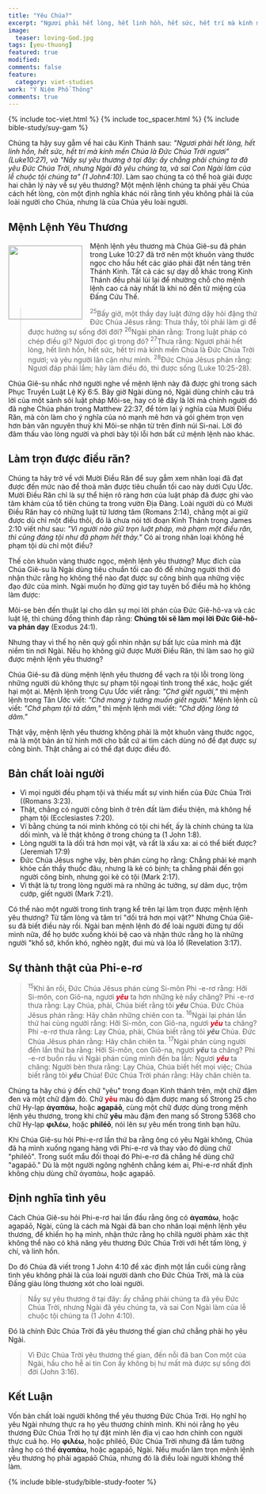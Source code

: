 ```yaml
---
title: "Yêu Chúa?"
excerpt: "Ngươi phải hết lòng, hết linh hồn, hết sức, hết trí mà kính mến Chúa là Ðức Chúa Trời ngươi (Luke 10:27)"
image: 
  teaser: loving-God.jpg
tags: [yeu-thuong]
featured: true
modified:
comments: false
feature:
  category: viet-studies
work: "Ý Niệm Phổ Thông"
comments: true
---
```


{% include toc-viet.html %}
{% include toc_spacer.html %}
{% include bible-study/suy-gam %}

Chúng ta hãy suy gẫm về hai câu Kinh Thánh sau: <em>"Ngươi phải hết lòng, hết linh hồn, hết sức, hết trí mà kính mến Chúa là Ðức Chúa Trời ngươi"</em> <em>(Luke<span style="color: rgba(0,0,0,0);">_</span>10:27)</em>, và <em>"Nầy sự yêu thương ở tại đây: ấy chẳng phải chúng ta đã yêu Ðức Chúa Trời, nhưng Ngài đã yêu chúng ta, và sai Con Ngài làm của lễ chuộc tội chúng ta" (1 John<span style="color: rgba(0,0,0,0);">_</span>4:10)</em>. Làm sao chúng ta có thể hoà giải được hai chân lý này về sự yêu thương? Một mệnh lệnh chúng ta phải yêu Chúa cách hết lòng, còn một định nghĩa khác nói rằng tình yêu không phải là của loài người cho Chúa, nhưng là của Chúa yêu loài người.

## Mệnh Lệnh Yêu Thương

<div>
<p>
<img alt src="{{ site.url }}/assets/images/loving-God.jpg" style="border: 1px solid #cccccc; margin: 7px 15px 0px 0px; max-width: 100%; height: 148px; padding: 0px; float: left;">
Mệnh lệnh yêu thương mà Chúa Giê-su đã phán trong Luke 10:27 đã trở nên một khuôn vàng thước ngọc cho hầu hết các giáo phái đặt nền tảng trên Thánh Kinh. Tất cả các sự dạy dỗ khác trong Kinh Thánh đều phải lùi lại để nhường chỗ cho mệnh lệnh cao cả này nhất là khi nó đến từ miệng của Đấng Cứu Thế.
</p>

</div>
<!-- ##################### PLACEHOLDER ###################-->

> <sup>25</sup>Bấy giờ, một thầy dạy luật đứng dậy hỏi đặng thử Ðức Chúa Jêsus rằng: Thưa thầy, tôi phải làm gì để được hưởng sự sống đời đời?  <sup>26</sup>Ngài phán rằng: Trong luật pháp có chép điều gì? Ngươi đọc gì trong đó?  <sup>27</sup>Thưa rằng: Ngươi phải hết lòng, hết linh hồn, hết sức, hết trí mà kính mến Chúa là Ðức Chúa Trời ngươi; và yêu người lân cận như mình.  <sup>28</sup>Ðức Chúa Jêsus phán rằng: Ngươi đáp phải lắm; hãy làm điều đó, thì được sống (Luke 10:25-28).

Chúa Giê-su nhắc nhở người nghe về mệnh lệnh này đã được ghi trong sách Phục Truyền Luật Lệ Ký 6:5. Bây giờ Ngài dùng nó, Ngài dùng chính câu trả lời của một sành sõi luật pháp Môi-se, hay có lẽ đây là lời mà chính người đó đã nghe Chúa phán trong Matthew 22:37, để tóm lại ý nghĩa của Mười Điều Răn, mà còn làm cho ý nghĩa của nó mạnh mẽ hơn và gói ghém trọn vẹn hơn bản văn nguyên thuỷ khi Môi-se nhận từ trên đỉnh núi Si-nai. Lời đó đâm thấu vào lòng người và phơi bày tội lỗi hơn bất cứ mệnh lệnh nào khác.

## Làm trọn được điều răn?

Chúng ta hãy trở về với Mười Điều Răn để suy gẫm xem nhân loại đã đạt được đến mức nào để thoả mãn được tiêu chuẩn tối cao này dưới Cựu Ước. Mười Điều Răn chỉ là sự thể hiện rõ ràng hơn của luật pháp đã được ghi vào tâm khảm của tổ tiên chúng ta trong vườn Địa Đàng. Loài người dù có Mười Điều Răn hay có những luật từ lương tâm (Romans 2:14), chẳng một ai giữ được dù chỉ một điều thôi, đó là chưa nói tới đoạn Kinh Thánh trong James 2:10 viết như sau: <em>"Vì người nào giữ trọn luật pháp, mà phạm một điều răn, thì cũng đáng tội như đã phạm hết thảy."</em> Có ai trong nhân loại không hề phạm tội dù chỉ một điều?

Thế còn khuôn vàng thước ngọc, mệnh lệnh yêu thương? Mục đích của Chúa Giê-su là Ngài dùng tiêu chuẩn tối cao đó để những người thời đó nhận thức rằng họ không thể nào đạt được sự công bình qua những việc đạo đức của mình. Ngài muốn họ đừng giơ tay tuyên bố điều mà họ không làm được:

<p class="blockquote">Môi-se bèn đến thuật lại cho dân sự mọi lời phán của Ðức Giê-hô-va và các luật lệ, thì chúng đồng thinh đáp rằng: <strong>Chúng tôi sẽ làm mọi lời Ðức Giê-hô-va phán dạy</strong> (Exodus 24:1).</p>

Nhưng thay vì thế họ nên quỳ gối nhìn nhận sự bất lực của mình mà đặt niềm tin nơi Ngài. Nếu họ không giữ được Mười Điều Răn, thì làm sao họ giữ được mệnh lệnh yêu thương?

Chúa Giê-su đã dùng mệnh lệnh yêu thương để vạch ra tội lỗi trong lòng những người dù không thực sự phạm tội ngoại tình trong thể xác, hoặc giết hại một ai. Mệnh lệnh trong Cựu Ước viết rằng: <em>"Chớ giết người,"</em> thì mệnh lệnh trong Tân Ước viết: <em>"Chớ mang ý tưởng muốn giết người."</em> Mệnh lệnh cũ viết: <em>"Chớ phạm tội tà dâm,"</em> thì mệnh lệnh mới viết: <em>"Chớ động lòng tà dâm."</em>

Thật vậy, mệnh lệnh yêu thương không phải là một khuôn vàng thước ngọc, mà là một bản án tử hình mới cho bất cứ ai tìm cách dùng nó để đạt được sự công bình. Thật chẳng ai có thể đạt được điều đó.

## Bản chất loài người

- Vì mọi người đều phạm tội và thiếu mất sự vinh hiển của Đức Chúa Trời ((Romans 3:23).
- Thật, chẳng có người công bình ở trên đất làm điều thiện, mà không hề phạm tội (Ecclesiastes 7:20).
- Ví bằng chúng ta nói mình không có tội chi hết, ấy là chính chúng ta lừa dối mình, và lẽ thật không ở trong chúng ta (1 John 1:8).
- Lòng người ta là dối trá hơn mọi vật, và rất là xấu xa: ai có thể biết được? (Jeremiah 17:9)
- Ðức Chúa Jêsus nghe vậy, bèn phán cùng họ rằng: Chẳng phải kẻ mạnh khỏe cần thầy thuốc đâu, nhưng là kẻ có bịnh; ta chẳng phải đến gọi người công bình, nhưng gọi kẻ có tội (Mark 2:17).
- Vì thật là tự trong lòng người mà ra những ác tưởng, sự dâm dục, trộm cướp, giết người (Mark 7:21).

Có thể nào một người trong tình trạng kể trên lại làm trọn được mệnh lệnh yêu thương? Từ tấm lòng và tâm trí "dối trá hơn mọi vật?" Nhưng Chúa Giê-su đã biết điều này rồi. Ngài ban mệnh lệnh đó để loài người đừng tự dối mình nữa, để họ bước xuống khỏi bệ cao và nhận thức rằng họ là những người "khổ sở, khốn khó, nghèo ngặt, đui mù và lỏa lồ (Revelation 3:17).

## Sự thành thật của Phi-e-rơ

> <sup>15</sup>Khi ăn rồi, Ðức Chúa Jêsus phán cùng Si-môn Phi -e-rơ rằng: Hỡi Si-môn, con Giô-na, ngươi <strong><em><span style="color: #d30015;">yêu</span></em></strong> ta hơn những kẻ nầy chăng? Phi -e-rơ thưa rằng: Lạy Chúa, phải, Chúa biết rằng tôi <strong><em>yêu</em></strong> Chúa. Ðức Chúa Jêsus phán rằng: Hãy chăn những chiên con ta.  <sup>16</sup>Ngài lại phán lần thứ hai cùng người rằng: Hỡi Si-môn, con Giô-na, ngươi <strong><em><span style="color: #d30015;">yêu</span></em></strong> ta chăng? Phi -e-rơ thưa rằng: Lạy Chúa, phải, Chúa biết rằng tôi <strong><em>yêu</em></strong> Chúa. Ðức Chúa Jêsus phán rằng: Hãy chăn chiên ta.  <sup>17</sup>Ngài phán cùng người đến lần thứ ba rằng: Hỡi Si-môn, con Giô-na, ngươi <strong><em>yêu</em></strong> ta chăng? Phi -e-rơ buồn rầu vì Ngài phán cùng mình đến ba lần: Ngươi <strong><em><span style="color: #d30015;">yêu</span></em></strong> ta chăng: Người bèn thưa rằng: Lạy Chúa, Chúa biết hết mọi việc; Chúa biết rằng tôi <strong><em>yêu</em></strong> Chúa! Ðức Chúa Trời phán rằng: Hãy chăn chiên ta.

Chúng ta hãy chú ý đến chữ "yêu" trong đoạn Kinh thánh trên, một chữ đậm đen và một chữ đậm đỏ. Chữ <strong><span style="color: #d30015;">yêu</span></strong> màu đỏ đậm được mang số Strong 25 cho chữ Hy-lạp <strong>ἀγαπάω</strong>, hoặc <strong>agapáō</strong>, cùng một chữ được dùng trong mệnh lệnh yêu thương, trong khi chữ <strong>yêu</strong> màu đậm đen mang số Strong 5368 cho chữ Hy-lạp <strong>φιλέω</strong>, hoặc <strong>philéō</strong>, nói lên sự yêu mến trong tình bạn hữu.

Khi Chúa Giê-su hỏi Phi-e-rơ lần thứ ba rằng ông có yêu Ngài không, Chúa đã hạ mình xuống ngang hàng với Phi-e-rơ và thay vào đó dùng chữ "philéō". Trong suốt mẩu đối thoại đó Phi-e-rơ đã chẳng hề dùng chữ "agapáō." Dù là một người ngông nghênh chẳng kém ai, Phi-e-rơ nhất định không chịu dùng chữ ἀγαπάω, hoặc agapáō.

## Định nghĩa tình yêu

Cách Chúa Giê-su hỏi Phi-e-rơ hai lần đầu rằng ông có <strong>ἀγαπάω</strong>, hoặc agapáō, Ngài, cũng là cách mà Ngài đã ban cho nhân loại mệnh lệnh yêu thương, để khiến họ hạ mình, nhận thức rằng họ chỉlà người phàm xác thịt không thể nào có khả năng yêu thương Đức Chúa Trời với hết tấm lòng, ý chí, và linh hồn.

Do đó Chúa đã viết trong 1 John 4:10 để xác định một lần cuối cùng rằng tình yêu không phải là của loài người dành cho Đức Chúa Trời, mà là của Đấng giàu lòng thương xót cho loài người.

> Nầy sự yêu thương ở tại đây: ấy chẳng phải chúng ta đã yêu Ðức Chúa Trời, nhưng Ngài đã yêu chúng ta, và sai Con Ngài làm của lễ chuộc tội chúng ta (1 John 4:10).

Đó là chính Đức Chúa Trời đã yêu thương thế gian chứ chẳng phải họ yêu Ngài.

> Vì Ðức Chúa Trời yêu thương thế gian, đến nỗi đã ban Con một của Ngài, hầu cho hễ ai tin Con ấy không bị hư mất mà được sự sống đời đời (John 3:16).

## Kết Luận

Vốn bản chất loài người không thể yêu thương Đức Chúa Trời. Họ nghĩ họ yêu Ngài nhưng thực ra họ yêu thương chính mình. Khi nói rằng họ yêu thương Đức Chúa Trời họ tự đặt mình lên địa vị cao hơn chính con người thực cuả họ. Họ <strong>φιλέω</strong>, hoặc philéō, Đức Chúa Trời nhưng đã lầm tưởng rằng họ có thể <strong>ἀγαπάω</strong>, hoặc agapáō, Ngài. Nếu muốn làm trọn mệnh lệnh yêu thương họ phải agapáō Chúa, nhưng đó là điều loài người không thể làm.

{% include bible-study/bible-study-footer %}

